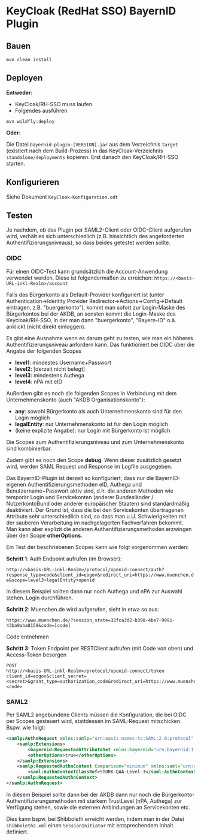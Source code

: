 # KeyCloak (RedHat SSO) BayernID Plugin

## Bauen

```
mvn clean install
```

## Deployen

**Entweder:**

* KeyCloak/RH-SSO muss laufen
* Folgendes ausführen

```
mvn wildfly:deploy
```

**Oder:** 

Die Datei `bayernid-plugin-[VERSION].jar` aus dem Verzeichnis `target` (existiert nach dem Build-Prozess) in das KeyCloak-Verzeichnis 
`standalone/deployments` kopieren. Erst danach den KeyCloak/RH-SSO starten.


## Konfigurieren

Siehe Dokument `KeyCloak-Konfiguration.odt`

## Testen

Je nachdem, ob das Plugin per SAML2-Client oder OIDC-Client aufgerufen wird, verhält es sich unterschiedlich 
(z.B. hinsichtlich des angeforderten Authentifizierungsniveaus), so dass beides getestet werden sollte.

### OIDC

Für einen OIDC-Test kann grundsätzlich die Account-Anwendung verwendet werden. Diese ist folgendermaßen zu erreichen:
`https://<basis-URL-inkl-Realm>/account` 


Falls das Bürgerkonto als Default-Provider konfiguriert ist (unter Authentication->Identity Provider Redirector->Actions->Config->Default eintragen, 
z.B. "buergerkonto"), kommt man sofort zur Login-Maske des Bürgerkontos bei der AKDB, an sonsten kommt die Login-Maske des Keycloak/RH-SSO,
in der man dann "buergerkonto", "Bayern-ID" o.ä. anklickt (nicht direkt einloggen).

Es gibt eine Ausnahme wenn es darum geht zu testen, wie man ein höheres Authentifizierungsniveau anfordern kann. Das funktioniert bei OIDC über die Angabe der folgenden Scopes
- **level1**: mindestes Username+Passwort
- **level2**: [derzeit nicht belegt]
- **level3**: mindestens Authega
- **level4**: nPA mit eID

Außerdem gibt es noch die folgenden Scopes in Verbindung mit dem Unternehmenskonto (auch "AKDB Organisationskonto"):
- **any**: sowohl Bürgerkonto als auch Unternehmenskonto sind für den Login möglich
- **legalEntity**: nur Unternehmenskonto ist für den Login möglich
- (keine explizite Angabe): nur Login mit Bürgerkonto ist möglich

Die Scopes zum Authentifizierungsniveau und zum Unternehmenskonto sind kombinierbar.

Zudem gibt es noch den Scope **debug**. Wenn dieser zusätzlich gesetzt wird, werden SAML Request und Response im Logfile ausgegeben.

Das BayernID-Plugin ist derzeit so konfiguriert, dass nur die BayernID-eigenen Authentifizierungsmethoden eID, Authega und Benutzername+Passwort aktiv sind, d.h. die anderen Methoden wie temporär Login und Servicekonten (anderer Bundesländer / NutzerkontoBund oder anderer europäischer Staaten) sind standardmäßig deaktiviert. Der Grund ist, dass die bei den Servicekonten übertragenen Attribute sehr unterschiedlich sind, so dass man u.U. Schwierigkeiten mit der sauberen Verarbeitung im nachgelagerten Fachverfahren bekommt. Man kann aber explizit die anderen Authentifizierungsmethoden erzwingen über den Scope **otherOptions**.

Ein Test der beschriebenen Scopes kann wie folgt vorgenommen werden:

**Schritt 1**: Auth Endpoint aufrufen (im Browser):

```http://<basis-URL-inkl-Realm>/protocol/openid-connect/auth?response_type=code&client_id=eogov&redirect_uri=https://www.muenchen.de&scope=level3+legalEntity+openid```

In diesem Beispiel sollten dann nur noch Authega und nPA zur Auswahl stehen. Login durchführen.

**Schritt 2**: Muenchen.de wird aufgerufen, sieht in etwa so aus:

```https://www.muenchen.de/?session_state=32fca3d2-b398-4be7-9991-43ba9aba8159&code=[code]```

Code entnehmen

**Schritt 3**: Token Endpoint per RESTClient aufrufen (mit Code von oben) und Access-Token besorgen
```
POST
http://<basis-URL-inkl-Realm>/protocol/openid-connect/token
client_id=eogov&client_secret=<secret>&grant_type=authorization_code&redirect_uri=https://www.muenchen.de&code=<code>
```

### SAML2

Per SAML2 angebundene Clients müssen die Konfiguration, die bei OIDC per Scopes gesteuert wird, stattdessen im SAML-Request mitschicken. Bspw. wie folgt:

```xml
<samlp:AuthnRequest xmlns:samlp="urn:oasis:names:tc:SAML:2.0:protocol" ID="Login" Version="2.0" IssueInstant="2012-01-01T00:00:00Z">
    <samlp:Extensions>
        <bayernid:RequestedAttributeSet xmlns:bayernid="urn:bayernid:1.0">individualPerson</bayernid:RequestedAttributeSet>
        <otherOptions>true</otherOptions>
    </samlp:Extensions>
    <samlp:RequestedAuthnContext Comparison="minimum" xmlns:saml="urn:oasis:names:tc:SAML:2.0:assertion">
        <saml:AuthnContextClassRef>STORK-QAA-Level-3</saml:AuthnContextClassRef>
    </samlp:RequestedAuthnContext>
</samlp:AuthnRequest>
```

In diesem Beispiel sollte dann bei der AKDB dann nur noch die Bürgerkonto-Authentifizierungsmethoden mit starkem TrustLevel (nPA, Authega) zur Verfügung stehen, sowie die externen Anbindungen an Servicekonten etc.


Dies kann bspw. bei Shibboleth erreicht werden, indem man in der Datei `shibboleth2.xml` einen `SessionInitiator` mit entsprechendem Inhalt definiert.
